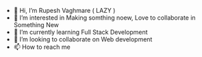 - 👋 Hi, I’m Rupesh Vaghmare ( LAZY )
- 👀 I’m interested in Making somthing noew, Love to collaborate in Something New
- 🌱 I’m currently learning Full Stack Development 
- 💞️ I’m looking to collaborate on Web development
- 📫 How to reach me


<!---
Codewithlazy/Codewithlazy is a ✨ special ✨ repository because its `README.md` (this file) appears on your GitHub profile.
You can click the Preview link to take a look at your changes.
--->
